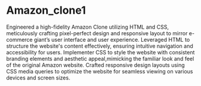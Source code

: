 # Amazon_clone1
Engineered a high-fidelity Amazon Clone utilizing HTML and CSS, meticulously crafting pixel-perfect design and responsive layout to mirror e-commerce giant’s user interface and user experience.
Leveraged HTML to structure the website's content effectively, ensuring intuitive navigation and accessibility for users.
Implementer CSS to style the website with consistent branding elements and aesthetic appeal,mimicking the familiar look and feel of the original Amazon website.
Crafted responsive design layouts using CSS media queries to optimize the website for seamless viewing on various devices and screen sizes.
